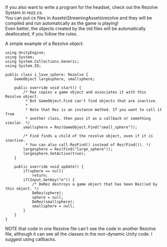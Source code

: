If you also want to write a program for the headset, check out the Rezolve System in rezz.cs.  
You can put cs files in Assets\StreamingAssets\rezolve and they will be compiled and run automatically as the game is playing!  
Even better, the objects created by the old files will be automatically deallocated, if you follow the rules.

A simple example of a Rezolve object:

    using UnityEngine;
    using System;
    using System.Collections.Generic;
    using System.IO;

    public class i_love_sphere: Rezolve {
        GameObject largesphere, smallsphere;
        
        public override void start() {
            /* Rez copies a game object and associates it with this Rezolve object.
             * But GameObject.Find can't find objects that are inactive.
             *
             * Note that Rez is an instance method. If you want to call it from
             * another class, then pass it as a callback or something similar. */
            smallsphere = Rez(GameObject.Find("small_sphere"));
            
            /* Find finds a child of the rezolve object, even if it is inactive.
             * You can also call RezFind() instead of Rez(Find()). */
            largesphere = Rez(Find("large_sphere"));
            largesphere.SetActive(true);
        }

        public override void update() {
            if(sphere == null)
                return;
            if(Input.GetKey("e")) {
                /* DeRez destroys a game object that has been Rez()ed by this object. */
                DeRez(sphere);
                sphere = null;
                DeRez(smallsphere);
                smallsphere = null;
            }
        }
    }

NOTE that code in one Rezolve file can't see the code in another Rezolve file, although it can see all the classes in the non-dynamic Unity code. I suggest using callbacks.
